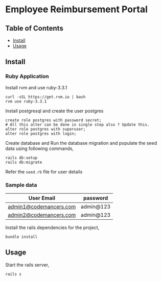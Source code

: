 # Employee Reimbursement Portal

## Table of Contents

- [Install](#install)
- [Usage](#usage)

## Install

### Ruby Application

Install rvm and use ruby-3.3.1

```
curl -sSL https://get.rvm.io | bash
rvm use ruby-3.3.1

```

Install postgresql and create the user postgres

```
create role postgres with password secret;
# All this alter can be done in single step also ? Update this.
alter role postgres with superuser;
alter role postgres with login;

```

Create database and Run the database migration and populate the seed data using following commands,

```
rails db:setup
rails db:migrate
```

Refer the `seed.rb` file for user details

### Sample data

| User Email             | password  |
| ---------------------- | --------- |
| admin1@codemancers.com | admin@123 |
| admin2@codemancers.com | admin@123 |

Install the rails dependencies for the project,

```
bundle install
```

## Usage

Start the rails server,

```
rails s
```
